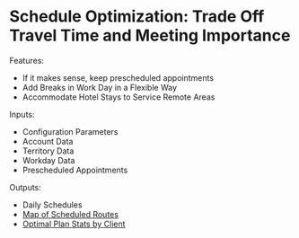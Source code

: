 # Schedule Optimization: Trade Off Travel Time and Meeting Importance

Features:

- If it makes sense, keep prescheduled appointments
- Add Breaks in Work Day in a Flexible Way
- Accommodate Hotel Stays to Service Remote Areas

Inputs:

- Configuration Parameters
- Account Data
- Territory Data
- Workday Data
- Prescheduled Appointments

Outputs:

- Daily Schedules
- <a href="./output/RegionGR_map.html">Map of Scheduled Routes</a>
- [Optimal Plan Stats by Client](output/RegionGR_account_stats.csv)